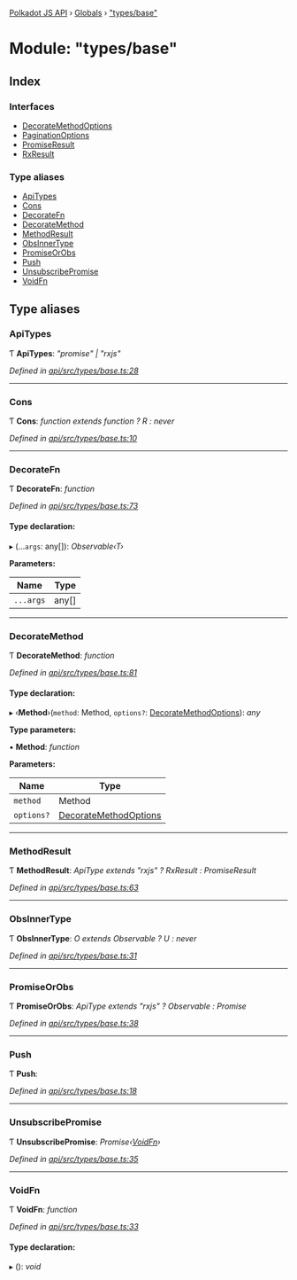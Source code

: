 [Polkadot JS API](../README.md) › [Globals](../globals.md) › ["types/base"](_types_base_.md)

# Module: "types/base"

## Index

### Interfaces

* [DecorateMethodOptions](../interfaces/_types_base_.decoratemethodoptions.md)
* [PaginationOptions](../interfaces/_types_base_.paginationoptions.md)
* [PromiseResult](../interfaces/_types_base_.promiseresult.md)
* [RxResult](../interfaces/_types_base_.rxresult.md)

### Type aliases

* [ApiTypes](_types_base_.md#apitypes)
* [Cons](_types_base_.md#cons)
* [DecorateFn](_types_base_.md#decoratefn)
* [DecorateMethod](_types_base_.md#decoratemethod)
* [MethodResult](_types_base_.md#methodresult)
* [ObsInnerType](_types_base_.md#obsinnertype)
* [PromiseOrObs](_types_base_.md#promiseorobs)
* [Push](_types_base_.md#push)
* [UnsubscribePromise](_types_base_.md#unsubscribepromise)
* [VoidFn](_types_base_.md#voidfn)

## Type aliases

###  ApiTypes

Ƭ **ApiTypes**: *"promise" | "rxjs"*

*Defined in [api/src/types/base.ts:28](https://github.com/polkadot-js/api/blob/5c5db2709b/packages/api/src/types/base.ts#L28)*

___

###  Cons

Ƭ **Cons**: *function extends function ? R : never*

*Defined in [api/src/types/base.ts:10](https://github.com/polkadot-js/api/blob/5c5db2709b/packages/api/src/types/base.ts#L10)*

___

###  DecorateFn

Ƭ **DecorateFn**: *function*

*Defined in [api/src/types/base.ts:73](https://github.com/polkadot-js/api/blob/5c5db2709b/packages/api/src/types/base.ts#L73)*

#### Type declaration:

▸ (...`args`: any[]): *Observable‹T›*

**Parameters:**

Name | Type |
------ | ------ |
`...args` | any[] |

___

###  DecorateMethod

Ƭ **DecorateMethod**: *function*

*Defined in [api/src/types/base.ts:81](https://github.com/polkadot-js/api/blob/5c5db2709b/packages/api/src/types/base.ts#L81)*

#### Type declaration:

▸ ‹**Method**›(`method`: Method, `options?`: [DecorateMethodOptions](../interfaces/_types_base_.decoratemethodoptions.md)): *any*

**Type parameters:**

▪ **Method**: *function*

**Parameters:**

Name | Type |
------ | ------ |
`method` | Method |
`options?` | [DecorateMethodOptions](../interfaces/_types_base_.decoratemethodoptions.md) |

___

###  MethodResult

Ƭ **MethodResult**: *ApiType extends "rxjs" ? RxResult<F> : PromiseResult<F>*

*Defined in [api/src/types/base.ts:63](https://github.com/polkadot-js/api/blob/5c5db2709b/packages/api/src/types/base.ts#L63)*

___

###  ObsInnerType

Ƭ **ObsInnerType**: *O extends Observable<infer U> ? U : never*

*Defined in [api/src/types/base.ts:31](https://github.com/polkadot-js/api/blob/5c5db2709b/packages/api/src/types/base.ts#L31)*

___

###  PromiseOrObs

Ƭ **PromiseOrObs**: *ApiType extends "rxjs" ? Observable<T> : Promise<T>*

*Defined in [api/src/types/base.ts:38](https://github.com/polkadot-js/api/blob/5c5db2709b/packages/api/src/types/base.ts#L38)*

___

###  Push

Ƭ **Push**:

*Defined in [api/src/types/base.ts:18](https://github.com/polkadot-js/api/blob/5c5db2709b/packages/api/src/types/base.ts#L18)*

___

###  UnsubscribePromise

Ƭ **UnsubscribePromise**: *Promise‹[VoidFn](_types_base_.md#voidfn)›*

*Defined in [api/src/types/base.ts:35](https://github.com/polkadot-js/api/blob/5c5db2709b/packages/api/src/types/base.ts#L35)*

___

###  VoidFn

Ƭ **VoidFn**: *function*

*Defined in [api/src/types/base.ts:33](https://github.com/polkadot-js/api/blob/5c5db2709b/packages/api/src/types/base.ts#L33)*

#### Type declaration:

▸ (): *void*
